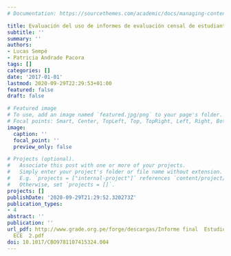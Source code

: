 ```yaml
---
# Documentation: https://sourcethemes.com/academic/docs/managing-content/

title: Evaluación del uso de informes de evaluación censal de estudiantes en la escuela
subtitle: ''
summary: ''
authors:
- Lucas Sempé
- Patricia Andrade Pacora
tags: []
categories: []
date: '2017-01-01'
lastmod: 2020-09-29T22:29:53+01:00
featured: false
draft: false

# Featured image
# To use, add an image named `featured.jpg/png` to your page's folder.
# Focal points: Smart, Center, TopLeft, Top, TopRight, Left, Right, BottomLeft, Bottom, BottomRight.
image:
  caption: ''
  focal_point: ''
  preview_only: false

# Projects (optional).
#   Associate this post with one or more of your projects.
#   Simply enter your project's folder or file name without extension.
#   E.g. `projects = ["internal-project"]` references `content/project/deep-learning/index.md`.
#   Otherwise, set `projects = []`.
projects: []
publishDate: '2020-09-29T21:29:52.320273Z'
publication_types:
- 4
abstract: ''
publication: ''
url_pdf: http://www.grade.org.pe/forge/descargas/Informe final  Estudio Usos de la
  ECE  2.pdf
doi: 10.1017/CBO9781107415324.004
---
```

